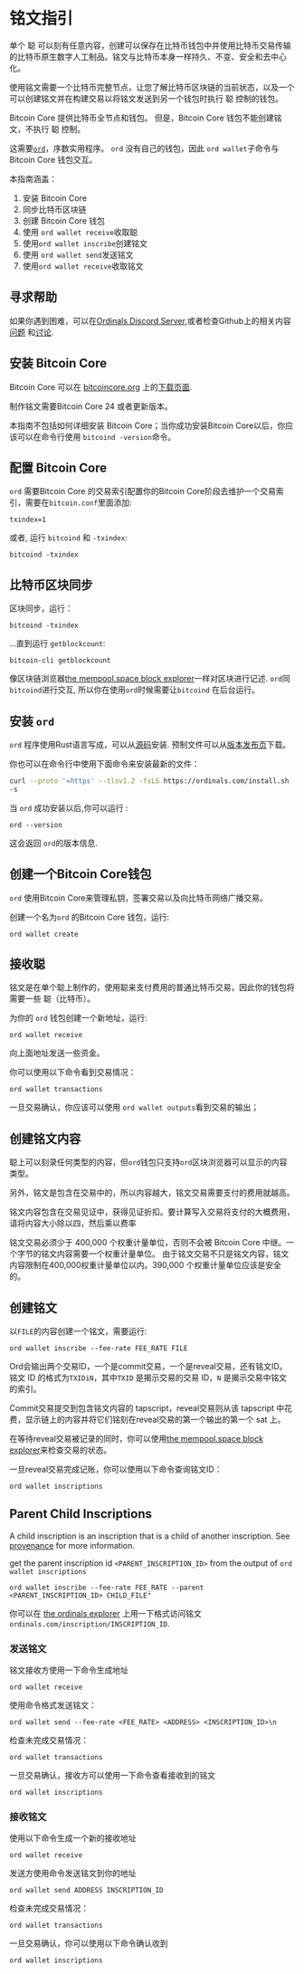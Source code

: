 铭文指引
=========================

单个 聪 可以刻有任意内容，创建可以保存在比特币钱包中并使用比特币交易传输的比特币原生数字人工制品。铭文与比特币本身一样持久、不变、安全和去中心化。




使用铭文需要一个比特币完整节点，让您了解比特币区块链的当前状态，以及一个可以创建铭文并在构建交易以将铭文发送到另一个钱包时执行 聪 控制的钱包。




Bitcoin Core 提供比特币全节点和钱包。 但是，Bitcoin Core 钱包不能创建铭文，不执行 聪 控制。


这需要[`ord`](https://github.com/ordinals/ord)，序数实用程序。 `ord` 没有自己的钱包，因此  `ord wallet`子命令与 Bitcoin Core 钱包交互。



本指南涵盖：

1. 安装 Bitcoin Core
2. 同步比特币区块链
3. 创建 Bitcoin Core 钱包
4. 使用 `ord wallet receive`收取聪
5. 使用`ord wallet inscribe`创建铭文
6. 使用 `ord wallet send`发送铭文
7. 使用`ord wallet receive`收取铭文

寻求帮助
------------

如果你遇到困难，可以在[Ordinals Discord Server](https://discord.com/invite/87cjuz4FYg),或者检查Github上的相关内容[问题](https://github.com/ordinals/ord/issues) 和[讨论](https://github.com/ordinals/ord/discussions).




安装 Bitcoin Core
-----------------------

Bitcoin Core 可以在 [bitcoincore.org](https://bitcoincore.org/) 上的[下载页面](https://bitcoincore.org/en/download/).


制作铭文需要Bitcoin Core 24 或者更新版本。

本指南不包括如何详细安装 Bitcoin Core；当你成功安装Bitcoin Core以后，你应该可以在命令行使用 `bitcoind -version`命令。



配置 Bitcoin Core
------------------------

`ord` 需要Bitcoin Core 的交易索引配置你的Bitcoin Core阶段去维护一个交易索引，需要在`bitcoin.conf`里面添加:


```
txindex=1
```



或者, 运行 `bitcoind` 和 `-txindex`:

```
bitcoind -txindex
```



比特币区块同步
------------------------------

区块同步，运行：

```
bitcoind -txindex
```



…直到运行 `getblockcount`:

```
bitcoin-cli getblockcount
```



像区块链浏览器[the mempool.space block explorer](https://mempool.space/)一样对区块进行记述. `ord`同`bitcoind`进行交互, 所以你在使用`ord`时候需要让`bitcoind` 在后台运行。



安装 `ord`
----------------

`ord` 程序使用Rust语言写成，可以从[源码](https://github.com/ordinals/ord)安装. 预制文件可以从[版本发布页](https://github.com/ordinals/ord/releases)下载。



你也可以在命令行中使用下面命令来安装最新的文件：

```sh
curl --proto '=https' --tlsv1.2 -fsLS https://ordinals.com/install.sh | bash 
-s
```



当 `ord` 成功安装以后,你可以运行 :

```
ord --version
```



这会返回 `ord`的版本信息.

创建一个Bitcoin Core钱包
------------------------------

`ord` 使用Bitcoin Core来管理私钥，签署交易以及向比特币网络广播交易。


创建一个名为`ord` 的Bitcoin Core 钱包，运行:

```
ord wallet create
```



接收聪
--------------

铭文是在单个聪上制作的，使用聪来支付费用的普通比特币交易，因此你的钱包将需要一些 聪（比特币）。


为你的 `ord` 钱包创建一个新地址，运行:

```
ord wallet receive
```



向上面地址发送一些资金。

你可以使用以下命令看到交易情况：

```
ord wallet transactions
```



一旦交易确认，你应该可以使用 `ord wallet outputs`看到交易的输出；


创建铭文内容
----------------------------

聪上可以刻录任何类型的内容，但`ord`钱包只支持`ord`区块浏览器可以显示的内容类型。


另外，铭文是包含在交易中的，所以内容越大，铭文交易需要支付的费用就越高。


铭文内容包含在交易见证中，获得见证折扣。要计算写入交易将支付的大概费用，请将内容大小除以四，然后乘以费率



铭文交易必须少于 400,000 个权重计量单位，否则不会被 Bitcoin Core 中继。一个字节的铭文内容需要一个权重计量单位。 由于铭文交易不只是铭文内容，铭文内容限制在400,000权重计量单位以内。390,000 个权重计量单位应该是安全的。





创建铭文
---------------------

以`FILE`的内容创建一个铭文，需要运行:

```
ord wallet inscribe --fee-rate FEE_RATE FILE
```



Ord会输出两个交易ID，一个是commit交易，一个是reveal交易，还有铭文ID。铭文 ID 的格式为`TXIDiN`，其中`TXID` 是揭示交易的交易 ID，`N` 是揭示交易中铭文的索引。




Commit交易提交到包含铭文内容的 tapscript，reveal交易则从该 tapscript 中花费，显示链上的内容并将它们铭刻在reveal交易的第一个输出的第一个 sat 上。




在等待reveal交易被记录的同时，你可以使用[the mempool.space block explorer](https://mempool.space/)来检查交易的状态。



一旦reveal交易完成记账，你可以使用以下命令查询铭文ID：


```
ord wallet inscriptions
```



## Parent Child Inscriptions

A child inscription is an inscription that is a child of another inscription. See [provenance](https://docs.ordinals.com/zh/inscriptions/provenance.html) for more information.

get the parent inscription id `<PARENT_INSCRIPTION_ID>` from the output of `ord wallet inscriptions`

```
ord wallet inscribe --fee-rate FEE_RATE --parent <PARENT_INSCRIPTION_ID> CHILD_FILE"
```

你可以在 [the ordinals explorer](https://ordinals.com/) 上用一下格式访问铭文`ordinals.com/inscription/INSCRIPTION_ID`.

### 发送铭文


铭文接收方使用一下命令生成地址

```
ord wallet receive
```



使用命令格式发送铭文：

```
ord wallet send --fee-rate <FEE_RATE> <ADDRESS> <INSCRIPTION_ID>\n
```



检查未完成交易情况：
```
ord wallet transactions
```
一旦交易确认，接收方可以使用一下命令查看接收到的铭文
```
ord wallet inscriptions
```
### 接收铭文

使用以下命令生成一个新的接收地址

```
ord wallet receive
```


发送方使用命令发送铭文到你的地址

```
ord wallet send ADDRESS INSCRIPTION_ID
```



检查未完成交易情况：
```
ord wallet transactions
```



一旦交易确认，你可以使用以下命令确认收到

```
ord wallet inscriptions
```





